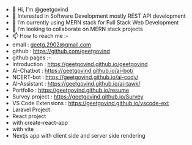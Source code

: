 - 👋 Hi, I’m @geetgovind
- 👀 Interested in Software Development mostly REST API development
- 🌱 I’m currently using MERN stack for Full Stack Web Development
- 💞️ I’m looking to collaborate on MERN stack projects
- 📫 How to reach me :-
- email : geetg.2902@gmail.com
- github : https://github.com/geetgovind
- github pages :-
- Introduction     : https://geetgovind.github.io/geetgovind
- AI-Chatbot       : https://geetgovind.github.io/ai-bot/
- NCERT-bot        : https://geetgovind.github.io/ai-cody/
- AI-Assistant     : https://geetgovind.github.io/ai-tawk/
- Portfolio        : https://geetgovind.github.io/resume
- Survey project   : https://geetgovind.github.io/Survey
- VS Code Extensions : https://geetgovind.github.io/vscode-ext
- Laravel Project  
- React project
- with create-react-app
- with vite
- Nextjs app with client side and server side rendering 

<!---
geetgovind/geetgovind is a ✨ special ✨ repository because its `README.md` (this file) appears on your GitHub profile.
You can click the Preview link to take a look at your changes.
--->
